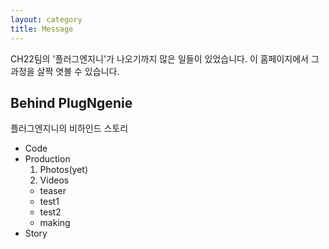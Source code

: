 ```yaml
---
layout: category
title: Message
---
```


<p class="message">
  CH22팀의 '플러그엔지니'가 나오기까지 많은 일들이 있었습니다. 
이 홈페이지에서 그 과정을 살짝 엿볼 수 있습니다.
</p>


## Behind PlugNgenie
플러그엔지니의 비하인드 스토리

* Code
* Production
  1. Photos(yet)
  2. Videos
    * teaser
    * test1
    * test2
    * making
* Story
